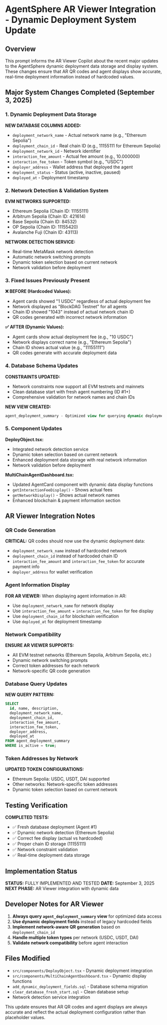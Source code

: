# AgentSphere AR Viewer Integration - Dynamic Deployment System Update

## Overview

This prompt informs the AR Viewer Copilot about the recent major updates to the AgentSphere dynamic deployment data storage and display system. These changes ensure that AR QR codes and agent displays show accurate, real-time deployment information instead of hardcoded values.

## Major System Changes Completed (September 3, 2025)

### 1. Dynamic Deployment Data Storage

**NEW DATABASE COLUMNS ADDED:**

- `deployment_network_name` - Actual network name (e.g., "Ethereum Sepolia")
- `deployment_chain_id` - Real chain ID (e.g., 11155111 for Ethereum Sepolia)
- `deployment_network_id` - Network identifier
- `interaction_fee_amount` - Actual fee amount (e.g., 10.000000)
- `interaction_fee_token` - Token symbol (e.g., "USDC")
- `deployer_address` - Wallet address that deployed the agent
- `deployment_status` - Status (active, inactive, paused)
- `deployed_at` - Deployment timestamp

### 2. Network Detection & Validation System

**EVM NETWORKS SUPPORTED:**

- Ethereum Sepolia (Chain ID: 11155111)
- Arbitrum Sepolia (Chain ID: 421614)
- Base Sepolia (Chain ID: 84532)
- OP Sepolia (Chain ID: 11155420)
- Avalanche Fuji (Chain ID: 43113)

**NETWORK DETECTION SERVICE:**

- Real-time MetaMask network detection
- Automatic network switching prompts
- Dynamic token selection based on current network
- Network validation before deployment

### 3. Fixed Issues Previously Present

**❌ BEFORE (Hardcoded Values):**

- Agent cards showed "1 USDC" regardless of actual deployment fee
- Network displayed as "BlockDAG Testnet" for all agents
- Chain ID showed "1043" instead of actual network chain ID
- QR codes generated with incorrect network information

**✅ AFTER (Dynamic Values):**

- Agent cards show actual deployment fee (e.g., "10 USDC")
- Network displays correct name (e.g., "Ethereum Sepolia")
- Chain ID shows actual value (e.g., "11155111")
- QR codes generate with accurate deployment data

### 4. Database Schema Updates

**CONSTRAINTS UPDATED:**

- Network constraints now support all EVM testnets and mainnets
- Clean database start with fresh agent numbering (ID #1+)
- Comprehensive validation for network names and chain IDs

**NEW VIEW CREATED:**

```sql
agent_deployment_summary - Optimized view for querying dynamic deployment data
```

### 5. Component Updates

**DeployObject.tsx:**

- Integrated network detection service
- Dynamic token selection based on current network
- Enhanced deployment data storage with real network information
- Network validation before deployment

**MultiChainAgentDashboard.tsx:**

- Updated AgentCard component with dynamic data display functions
- `getInteractionFeeDisplay()` - Shows actual fees
- `getNetworkDisplay()` - Shows actual network names
- Enhanced blockchain & payment information section

## AR Viewer Integration Notes

### QR Code Generation

**CRITICAL:** QR codes should now use the dynamic deployment data:

- `deployment_network_name` instead of hardcoded network
- `deployment_chain_id` instead of hardcoded chain ID
- `interaction_fee_amount` and `interaction_fee_token` for accurate payment info
- `deployer_address` for wallet verification

### Agent Information Display

**FOR AR VIEWER:** When displaying agent information in AR:

- Use `deployment_network_name` for network display
- Use `interaction_fee_amount` + `interaction_fee_token` for fee display
- Use `deployment_chain_id` for blockchain verification
- Use `deployed_at` for deployment timestamp

### Network Compatibility

**ENSURE AR VIEWER SUPPORTS:**

- All EVM testnet networks (Ethereum Sepolia, Arbitrum Sepolia, etc.)
- Dynamic network switching prompts
- Correct token addresses for each network
- Network-specific QR code generation

### Database Query Updates

**NEW QUERY PATTERN:**

```sql
SELECT
  id, name, description,
  deployment_network_name,
  deployment_chain_id,
  interaction_fee_amount,
  interaction_fee_token,
  deployer_address,
  deployed_at
FROM agent_deployment_summary
WHERE is_active = true;
```

### Token Addresses by Network

**UPDATED TOKEN CONFIGURATIONS:**

- Ethereum Sepolia: USDC, USDT, DAI supported
- Other networks: Network-specific token addresses
- Dynamic token selection based on current network

## Testing Verification

**COMPLETED TESTS:**

- ✅ Fresh database deployment (Agent #1)
- ✅ Dynamic network detection (Ethereum Sepolia)
- ✅ Correct fee display (actual vs hardcoded)
- ✅ Proper chain ID storage (11155111)
- ✅ Network constraint validation
- ✅ Real-time deployment data storage

## Implementation Status

**STATUS:** FULLY IMPLEMENTED AND TESTED
**DATE:** September 3, 2025
**NEXT PHASE:** AR Viewer integration with dynamic data

## Developer Notes for AR Viewer

1. **Always query `agent_deployment_summary` view** for optimized data access
2. **Use dynamic deployment fields** instead of legacy hardcoded fields
3. **Implement network-aware QR generation** based on `deployment_chain_id`
4. **Handle multiple token types** per network (USDC, USDT, DAI)
5. **Validate network compatibility** before agent interaction

## Files Modified

- `src/components/DeployObject.tsx` - Dynamic deployment integration
- `src/components/MultiChainAgentDashboard.tsx` - Dynamic display functions
- `add_dynamic_deployment_fields.sql` - Database schema migration
- `clear_database_fresh_start.sql` - Clean database setup
- Network detection service integration

This update ensures that AR QR codes and agent displays are always accurate and reflect the actual deployment configuration rather than placeholder values.
